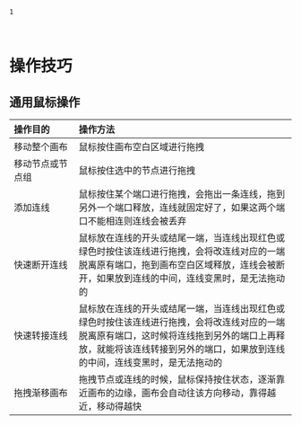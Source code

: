 ```index
1
```
```tag

```
```summary

```
# 操作技巧

## 通用鼠标操作

<style> table th:first-of-type {width: 100px; }</style>

|操作目的       | 操作方法|
|:----       |:----|
|移动整个画布  | 鼠标按住画布空白区域进行拖拽 |
|移动节点或节点组| 鼠标按住选中的节点进行拖拽 |
|添加连线| 鼠标按住某个端口进行拖拽，会拖出一条连线，拖到另外一个端口释放，连线就固定好了，如果这两个端口不能相连则连线会被丢弃 |
|快速断开连线| 鼠标放在连线的开头或结尾一端，当连线出现红色或绿色时按住该连线进行拖拽，会将改连线对应的一端脱离原有端口，拖到画布空白区域释放，连线会被断开，如果放到连线的中间，连线变黑时，是无法拖动的|
|快速转接连线|鼠标放在连线的开头或结尾一端，当连线出现红色或绿色时按住该连线进行拖拽，会将改连线对应的一端脱离原有端口，这时候将连线拖到另外的端口上再释放，就能将该连线转接到另外的端口，如果放到连线的中间，连线变黑时，是无法拖动的 | 
|拖拽渐移画布 | 拖拽节点或连线的时候，鼠标保持按住状态，逐渐靠近画布的边缘，画布会自动往该方向移动，靠得越近，移动得越快| 
